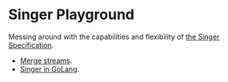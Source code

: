 # Singer Playground

Messing around with the capabilities and flexibility of [the Singer Specification][spec].

- [Merge streams](/merge_streams/README.md#merge-streams).
- [Singer in GoLang](/golang/README.md#tap-data-jobs).

[spec]: https://github.com/singer-io/getting-started/blob/master/docs/SPEC.md
